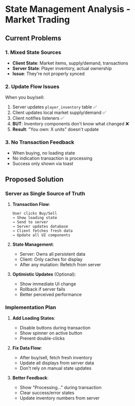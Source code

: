 # State Management Analysis - Market Trading

## Current Problems

### 1. Mixed State Sources
- **Client State**: Market items, supply/demand, transactions
- **Server State**: Player inventory, actual ownership
- **Issue**: They're not properly synced

### 2. Update Flow Issues
When you buy/sell:
1. Server updates `player_inventory` table ✅
2. Client updates local market supply/demand ✅
3. Client notifies listeners ✅
4. **BUT**: Inventory components don't know what changed ❌
5. **Result**: "You own: X units" doesn't update

### 3. No Transaction Feedback
- When buying, no loading state
- No indication transaction is processing
- Success only shown via toast

## Proposed Solution

### Server as Single Source of Truth
1. **Transaction Flow**:
   ```
   User clicks Buy/Sell
   → Show loading state
   → Send to server
   → Server updates database
   → Client fetches fresh data
   → Update all UI components
   ```

2. **State Management**:
   - Server: Owns all persistent data
   - Client: Only caches for display
   - After any mutation: Refetch from server

3. **Optimistic Updates** (Optional):
   - Show immediate UI change
   - Rollback if server fails
   - Better perceived performance

### Implementation Plan

1. **Add Loading States**:
   - Disable buttons during transaction
   - Show spinner on active button
   - Prevent double-clicks

2. **Fix Data Flow**:
   - After buy/sell, fetch fresh inventory
   - Update all displays from server data
   - Don't rely on manual state updates

3. **Better Feedback**:
   - Show "Processing..." during transaction
   - Clear success/error states
   - Update inventory numbers from server